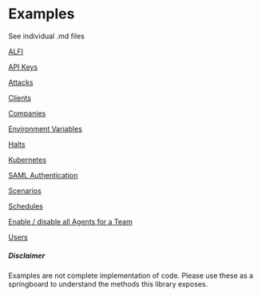 # Examples

See individual .md files

[ALFI](alfi.md)

[API Keys](apikeys.md)

[Attacks](attacks.md)

[Clients](clients.md)

[Companies](companies.md)

[Environment Variables](envvars.md)

[Halts](halts.md)

[Kubernetes](kubernetes.md)

[SAML Authentication](saml.md)

[Scenarios](scenarios.md)

[Schedules](schedules.md)

[Enable / disable all Agents for a Team](team-enable.md)

[Users](users.md)



##### Disclaimer
Examples are not complete implementation of code. Please use these as a springboard to understand
the methods this library exposes.

